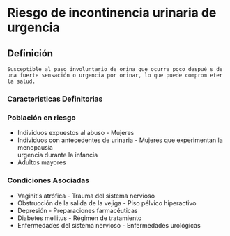 # Riesgo de incontinencia urinaria de urgencia
## Definición
	Susceptible al paso involuntario de orina que ocurre poco despué s de una fuerte sensación o urgencia por orinar, lo que puede comprom eter la salud.

### Caracteristicas Definitorias


### Población en riesgo
- Individuos expuestos al abuso  - Mujeres   
- Individuos con antecedentes de urinaria  - Mujeres que experimentan la 
menopausia  
urgencia durante la infancia   
- Adultos mayores

### Condiciones Asociadas
- Vaginitis atrófica  - Trauma del sistema 
nervioso  
- Obstrucción de la salida de la 
vejiga  - Piso pélvico hiperactivo  
- Depresión  - Preparaciones 
farmacéuticas  
- Diabetes mellitus  - Régimen de tratamiento  
- Enfermedades del sistema 
nervioso  - Enfermedades urológicas

